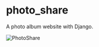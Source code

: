 # photo_share
A photo album website with Django.

![PhotoShare](https://user-images.githubusercontent.com/77573694/175381061-a09d2d31-ac7c-411b-8fd5-7d0ef6fb113b.jpg)
